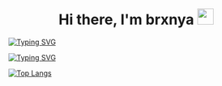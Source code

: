 <h1 align="center">Hi there, I'm brxnya
<img src="https://github.com/blackcater/blackcater/raw/main/images/Hi.gif" height="32"/></h1>

[![Typing SVG](https://readme-typing-svg.demolab.com?font=Handjet&weight=500&size=47&duration=7000&pause=4000&color=32A4F7&center=true&vCenter=true&width=1000&lines=What+kind+of+technology's+I+want+to+learn%3A)](https://git.io/typing-svg)

[![Typing SVG](https://readme-typing-svg.demolab.com?font=Handjet&weight=200&size=36&duration=1000&center=true&multiline=true&width=1000&height=710&lines=%E2%97%A6+Programming+Languages%3A;-+Python;%E2%97%A6+Frameworks+and+libraries%3A;-+Django;-+Flask;%E2%97%A6+Databases%3A;-+PostgreSQL;-+MongoDB;%E2%97%A6+Web+technologies%3A;-+RESTful+API;%E2%97%A6+Version+control+systems%3A;-+Git;%E2%97%A6+Operating+systems%3A;-+Linux;Other+skills%3A;-+OOP;-+Algorithms+and+data+structures)](https://git.io/typing-svg)

[![Top Langs](https://github-readme-stats.vercel.app/api/top-langs/?username=brxnya&layout=compact&&title_color=ffffff&icon_color=444444&text_color=8efddd&bg_color=64fbe3,3febcf,2cd5ba,1ab89f,0ba58c)](https://github.com/anuraghazra/github-readme-stats)


